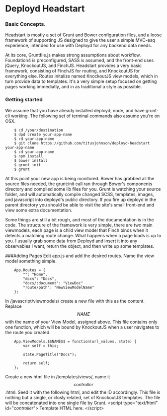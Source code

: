 # Deployd Headstart
### Basic Concepts.
Headstart is mostly a set of Grunt and Bower configuration files, and a loose framework of supporting JS designed to give the user a simple MVC-esq experience, intended for use with Deployd for any backend data needs.

At its core, Gruntfile.js makes strong assumptions about workflow. Foundation4 is preconfigured, SASS is assumed, and the front-end uses jQuery, KnockoutJS, and FinchJS. Headstart provides a very basic framework, consisting of FinchJS for routing, and KnockoutJS for everything else. Routes initalize named KnockoutJS view models, which in turn provide data to templates. It's a very simple setup focused on getting pages working immediatly, and in as traditional a style as possible.

### Getting started
We assume that you have already installed deployd, node, and have grunt-cli working. The following set of terminal commands also assume you're on OSX.

        $ cd /your/destination
        $ dpd create your-app-name
        $ cd your-app-name
        $ git clone https://github.com/titusjohnson/deployd-headstart your-app-name
        $ cd your-app-name
        $ npm install
        $ bower install
        $ grunt init
        $ grunt

At this point your new app is being monitored. Bower has grabbed all the source files needed, the grunt:init call ran through Bower's components directory and compiled some lib files for you. Grunt is watching your source folder, and will automatically compile changed SCSS, templates, images, and javascript into deployd's public directory. If you fire up deployd in the parent directory you should be able to visit the site's small front-end and view some extra documentation.

Some things are still a bit rough, and most of the documentation is in the code. The structure of the framework is very simple, there are two main viewmodels, each page is a child view model that Finch binds when it detects a matching route change. What happens when a page loads is up to you. I usually grab some data from Deployd and insert it into any observables I want, return the object, and then write up some templates.

###Adding Pages
Edit app.js and add the desired routes. Name the view model something simple.

        App.Routes = {
            "": "Home",
            "docs": "Docs",
            "docs/:document": "ViewDoc"
            "route/path": "NewViewModelName"
        };

In /javascript/viewmodels/ create a new file with this as the content. Replace $$NAME$$ with the name of your View Model, assigned above. This file contains only one function, which will be bound by KnockoutJS when a user navigates to the route you created.

        App.ViewModels.$$NAME$$ = function(url_values, state) {
            var self = this;

            state.PageTitle("Docs");

            return self;
        };

Create a new html file in /templates/views/, name it $$controller$$.html. Seed it with the following html, and edit the ID  accordingly. This file is nothing but a single, or closly related, set of KnockoutJS templates. The file will be concatenated into one single file by Grunt.
        &lt;script type="text/html" id="$controller$"&gt;
            Template HTML here.
        &lt;/script&gt;